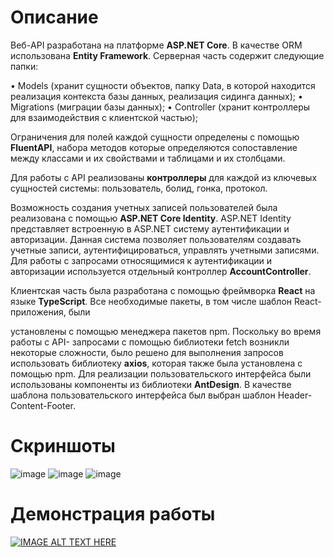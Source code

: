 # Описание
Веб-API разработана на платформе **ASP.NET Core**. В качестве ORM использована
**Entity Framework**. Серверная часть содержит следующие папки:

• Models (хранит сущности объектов, папку Data, в которой находится
реализация контекста базы данных, реализация сидинга данных);
• Migrations (миграции базы данных);
• Controller (хранит контроллеры для взаимодействия с клиентской частью);

Ограничения для полей каждой сущности определены с помощью **FluentAPI**, набора
методов которые определяются сопоставление между классами и их свойствами и
таблицами и их столбцами.

Для работы с API реализованы **контроллеры** для каждой из ключевых сущностей
системы: пользователь, болид, гонка, протокол.

Возможность создания учетных записей пользователей была реализована с
помощью **ASP.NET Core Identity**. ASP.NET Identity представляет встроенную в ASP.NET
систему аутентификации и авторизации. Данная система позволяет пользователям
создавать учетные записи, аутентифицироваться, управлять учетными записями. Для
работы с запросами относящимися к аутентификации и авторизации используется
отдельный контроллер **AccountController**.

Клиентская часть была разработана с помощью фреймворка **React** на языке
**TypeScript**. Все необходимые пакеты, в том числе шаблон React-приложения, были

установлены с помощью менеджера пакетов npm. Поскольку во время работы с API-
запросами с помощью библиотеки fetch возникли некоторые сложности, было решено для
выполнения запросов использовать библиотеку **axios**, которая также была установлена с
помощью npm. Для реализации пользовательского интерфейса были использованы
компоненты из библиотеки **AntDesign**. В качестве шаблона пользовательского интерфейса
был выбран шаблон Header-Content-Footer.
# Скриншоты
![image](https://github.com/user-attachments/assets/06ba3d5c-7d65-441f-9dbc-6bf93550f248)
![image](https://github.com/user-attachments/assets/17288b46-ded6-441a-8efc-462138929951)
![image](https://github.com/user-attachments/assets/9cb499f8-8c5b-45fc-8349-b81ae8b3e299)
# Демонстрация работы 
[![IMAGE ALT TEXT HERE](https://img.youtube.com/vi/VLwZBl5_sUw/3.jpg)](https://youtu.be/VLwZBl5_sUw)
